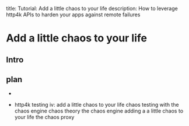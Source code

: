 title: Tutorial: Add a little chaos to your life
description: How to leverage http4k APIs to harden your apps against remote failures

# Add a little chaos to your life

## Intro

## plan

- 

- http4k testing iv: add a little chaos to your life
    chaos testing with the chaos engine
    chaos theory
    the chaos engine
    adding a a little chaos to your life
    the chaos proxy

[github]: http://github.com/daviddenton
[http4k]: https://http4k.org
